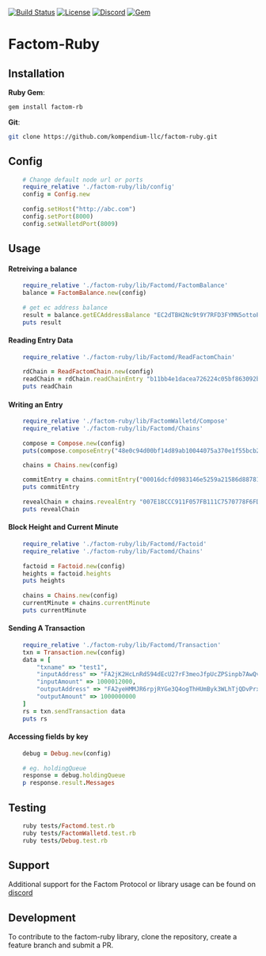 
[![Build Status](https://travis-ci.com/kompendium-llc/factom-ruby-client.svg?branch=master)](https://travis-ci.com/kompendium-llc/factom-ruby-client)
[![License](https://img.shields.io/badge/license-MIT-blue.svg)](https://github.com/kompendium-llc/factom-ruby-client/blob/master/LICENSE)
[![Discord](https://img.shields.io/discord/419201548372017163.svg?label=&logo=discord&logoColor=ffffff&color=7389D8&labelColor=6A7EC2)](https://discord.gg/mYmcQM2)
[![Gem](https://img.shields.io/gem/v/factom-rb.svg?style=flat)](http://rubygems.org/gems/factom-rb "View this project in Rubygems")

# Factom-Ruby

## Installation

**Ruby Gem**:
```bash
gem install factom-rb
```

**Git**:
```bash
git clone https://github.com/kompendium-llc/factom-ruby.git
```

    
## Config
```ruby
    # Change default node url or ports
    require_relative './factom-ruby/lib/config'
    config = Config.new
    
    config.setHost("http://abc.com")
    config.setPort(8000)
    config.setWalletdPort(8009)
```

## Usage

#### Retreiving a balance
```ruby
    require_relative './factom-ruby/lib/Factomd/FactomBalance'
    balance = FactomBalance.new(config)
    
    # get ec address balance
    result = balance.getECAddressBalance "EC2dTBH2Nc9t9Y7RFD3FYMN5ottoPeHdk6xqUWEc6eHVoBPj6CmH"
    puts result 
```

#### Reading Entry Data
```ruby
    require_relative './factom-ruby/lib/Factomd/ReadFactomChain'
    
    rdChain = ReadFactomChain.new(config)
    readChain = rdChain.readChainEntry "b11bb4e1dacea726224c05bf863092ba02d301de55c08039f381e6e0ad1cef0d"
    puts readChain
```

####  Writing an Entry
```ruby
    require_relative './factom-ruby/lib/FactomWalletd/Compose'
    require_relative './factom-ruby/lib/Factomd/Chains'
    
    compose = Compose.new(config)
    puts(compose.composeEntry("48e0c94d00bf14d89ab10044075a370e1f55bcb28b2ff16206d865e192827645","EC2DKSYyRcNWf7RS963VFYgMExo1824HVeCfQ9PGPmNzwrcmgm2r"))

    chains = Chains.new(config)
    
    commitEntry = chains.commitEntry("00016dcfd0983146e5259a21586d887816878126d2e1dd28d446a11d6ab7987f4dc78f2e4e5c17d763ad62244461094efc15bd4f1b2a899e01037416545862d9990806e17e5fe246310ceacb573703b7a8e7f59e11351a23ad48bc22062ff28246748e90231e980bfe58514d89325855ba189f585c259aaaa4b7a420b3c6704fe692cdd49cc4a962e1fe07569bb35841e98b2aae647aff2c163f67722d51024a28e7f05635d07b61f0093a50289281b4a22bb1dc65bfe4a7ecb74f7bff9c58c580c48943c86b9a0e")
    puts commitEntry
    
    revealChain = chains.revealEntry "007E18CCC911F057FB111C7570778F6FDC51E189F35A6E6DA683EC2A264443531F000E0005746573745A0005746573745A48656C6C6F20466163746F6D21"
    puts revealChain
```

#### Block Height and Current Minute
```ruby
    require_relative './factom-ruby/lib/Factomd/Factoid'
    require_relative './factom-ruby/lib/Factomd/Chains'
    
    factoid = Factoid.new(config)
    heights = factoid.heights
    puts heights
    
    chains = Chains.new(config)
    currentMinute = chains.currentMinute
    puts currentMinute
```

#### Sending A Transaction
```ruby
    require_relative './factom-ruby/lib/Factomd/Transaction'
    txn = Transaction.new(config)
    data = [
        "txname" => "test1",
        "inputAddress" => "FA2jK2HcLnRdS94dEcU27rF3meoJfpUcZPSinpb7AwQvPRY6RL1Q",
        "inputAmount" => 1000012000,
        "outputAddress" => "FA2yeHMMJR6rpjRYGe3Q4ogThHUmByk3WLhTjQDvPrxDoTYF8BbC",
        "outputAmount" => 1000000000
    ]
    rs = txn.sendTransaction data
    puts rs
```

#### Accessing fields by key
``` ruby
    debug = Debug.new(config)
    
    # eg. holdingQueue
    response = debug.holdingQueue
    p response.result.Messages
```

## Testing
```ruby
    ruby tests/Factomd.test.rb
    ruby tests/FactomWalletd.test.rb
    ruby tests/Debug.test.rb
```
## Support

Additional support for the Factom Protocol or library usage can be found on [discord](https://discord.gg/mYmcQM2)

## Development

To contribute to the factom-ruby library, clone the repository, create a feature branch and submit a PR.
